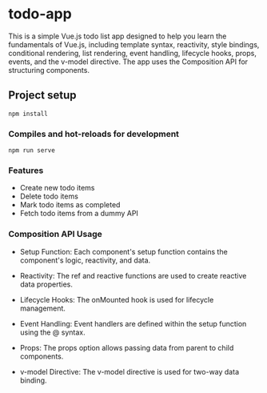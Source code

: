 # todo-app

This is a simple Vue.js todo list app designed to help you learn the fundamentals of Vue.js, including template syntax, reactivity, style bindings, conditional rendering, list rendering, event handling, lifecycle hooks, props, events, and the v-model directive. The app uses the Composition API for structuring components.

## Project setup
```
npm install
```

### Compiles and hot-reloads for development
```
npm run serve
```
### Features

- Create new todo items
- Delete todo items
- Mark todo items as completed
- Fetch todo items from a dummy API

### Composition API Usage

- Setup Function: Each component's setup function contains the component's logic, reactivity, and data.

- Reactivity: The ref and reactive functions are used to create reactive data properties.

- Lifecycle Hooks: The onMounted hook is used for lifecycle management.

- Event Handling: Event handlers are defined within the setup function using the @ syntax.

- Props: The props option allows passing data from parent to child components.

- v-model Directive: The v-model directive is used for two-way data binding.

